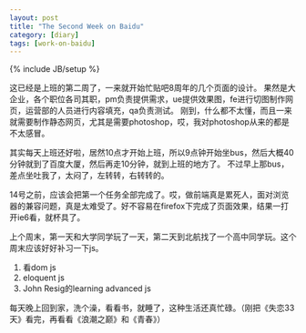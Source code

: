 ```yaml
---
layout: post
title: "The Second Week on Baidu"
category: [diary]
tags: [work-on-baidu]
---
```

{% include JB/setup %}

这已经是上班的第二周了，一来就开始忙贴吧8周年的几个页面的设计。
果然是大企业，各个职位各司其职，pm负责提供需求，ue提供效果图，fe进行切图制作网页，运营部的人员进行内容填充，qa负责测试。
刚到，什么都不太懂，而且一来就需要制作静态网页，尤其是需要photoshop，哎，我对photoshop从来的都是不太感冒。

其实每天上班还好啦，居然10点才开始上班，所以9点钟开始坐bus，然后大概40分钟就到了百度大厦，然后再走10分钟，就到上班的地方了。
不过早上那bus，差点坐吐我了，太闷了，左转转，右转转的。

14号之前，应该会把第一个任务全部完成了。哎，做前端真是累死人，面对浏览器的兼容问题，真是太难受了。好不容易在firefox下完成了页面效果，结果一打开ie6看，就杯具了。

上个周末，第一天和大学同学玩了一天，第二天到北航找了一个高中同学玩。这个周末应该好好补习一下js。

1. 看dom js
2. eloquent js
3. John Resig的learning advanced js

每天晚上回到家，洗个澡，看看书，就睡了，这种生活还真忙碌。（刚把《失恋33天》看完，再看看《浪潮之巅》和《青春》）